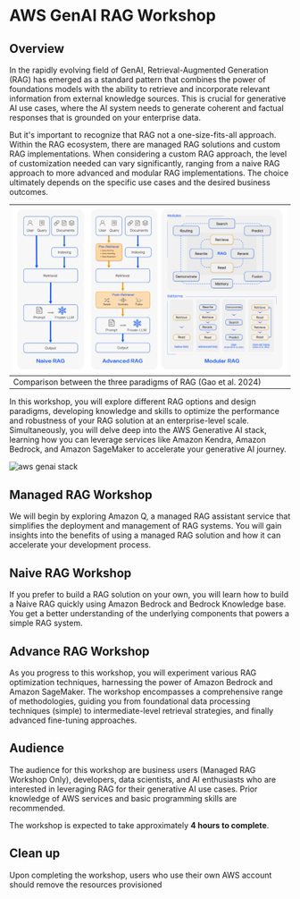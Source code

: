 # AWS GenAI RAG Workshop

## Overview

In the rapidly evolving field of GenAI, Retrieval-Augmented Generation (RAG) has emerged as a 
standard pattern that combines the power of foundations models with the ability to retrieve and incorporate relevant 
information from external knowledge sources. This is crucial for generative AI use cases, where the AI system needs to 
generate coherent and factual responses that is grounded on your enterprise data.

But it's important to recognize that RAG not a one-size-fits-all approach. Within the RAG ecosystem, there are managed 
RAG solutions and custom RAG implementations. When considering a custom RAG approach, the level of customization needed 
can vary significantly, ranging from a naive RAG approach to more advanced and modular RAG implementations. The choice 
ultimately depends on the specific use cases and the desired business outcomes. 

| ![RAG comparison](static/rag-comparison.jpg)        |
|-----------------------------------------------------------------|
| Comparison between the three paradigms of RAG (Gao et al. 2024) |


In this workshop, you will explore different RAG options and design paradigms, developing knowledge and skills to 
optimize the performance and robustness of your RAG solution at an enterprise-level
scale. Simultaneously, you will delve deep into the AWS Generative AI stack, learning how you can leverage services 
like Amazon Kendra, Amazon Bedrock, and Amazon SageMaker to accelerate your generative AI journey.

![aws genai stack](static/iaws-genai-stack.png)

## Managed RAG Workshop
We will begin by exploring Amazon Q, a managed RAG assistant service that simplifies the deployment and 
management of RAG systems. You will gain insights into the benefits of using a managed RAG solution and 
how it can accelerate your development process.

## Naive RAG Workshop
If you prefer to build a RAG solution on your own, you will learn how to build a Naive RAG quickly 
using Amazon Bedrock and Bedrock Knowledge base. You get a better understanding of the underlying components
that powers a simple RAG system.

## Advance RAG Workshop
As you progress to this workshop, you will experiment various RAG optimization techniques, harnessing the power of 
Amazon Bedrock and Amazon SageMaker. The workshop encompasses a comprehensive range of methodologies, guiding 
you from foundational data processing techniques (simple) to intermediate-level retrieval strategies, and finally
advanced fine-tuning approaches.

## Audience
The audience for this workshop are business users (Managed RAG Workshop Only), developers, data scientists, 
and AI enthusiasts who are interested in leveraging RAG for their generative AI use cases. Prior knowledge 
of AWS services and basic programming skills are recommended. 

The workshop is expected to take approximately **4 hours to complete**.

## Clean up 
Upon completing the workshop, users who use their own AWS account should remove the resources provisioned

